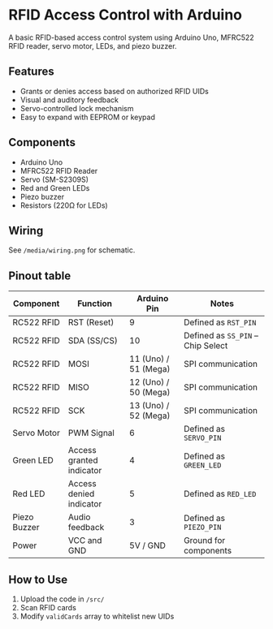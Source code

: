 # RFID Access Control with Arduino

A basic RFID-based access control system using Arduino Uno, MFRC522 RFID reader, servo motor, LEDs, and piezo buzzer.

## Features
- Grants or denies access based on authorized RFID UIDs
- Visual and auditory feedback
- Servo-controlled lock mechanism
- Easy to expand with EEPROM or keypad

## Components
- Arduino Uno
- MFRC522 RFID Reader
- Servo (SM-S2309S)
- Red and Green LEDs
- Piezo buzzer
- Resistors (220Ω for LEDs)

## Wiring
See `/media/wiring.png` for schematic.

## Pinout table
| Component    | Function                 | Arduino Pin          | Notes                                     |
| ------------ | ------------------------ | -------------------- | ----------------------------------------- |
| RC522 RFID   | RST (Reset)              | 9                    | Defined as `RST_PIN`                      |
| RC522 RFID   | SDA (SS/CS)              | 10                   | Defined as `SS_PIN` – Chip Select         |
| RC522 RFID   | MOSI                     | 11 (Uno) / 51 (Mega) | SPI communication      |
| RC522 RFID   | MISO                     | 12 (Uno) / 50 (Mega) | SPI communication      |
| RC522 RFID   | SCK                      | 13 (Uno) / 52 (Mega) | SPI communication      |
| Servo Motor  | PWM Signal               | 6                    | Defined as `SERVO_PIN`                    |
| Green LED    | Access granted indicator | 4                    | Defined as `GREEN_LED`                    |
| Red LED      | Access denied indicator  | 5                    | Defined as `RED_LED`                      |
| Piezo Buzzer | Audio feedback           | 3                    | Defined as `PIEZO_PIN`                    |
| Power        | VCC and GND              | 5V / GND             | Ground for components |

## How to Use
1. Upload the code in `/src/`
2. Scan RFID cards
3. Modify `validCards` array to whitelist new UIDs

